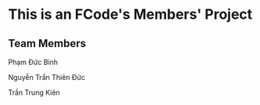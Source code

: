 # This is an FCode's Members' Project

## Team Members

Phạm Đức Bình

Nguyễn Trần Thiên Đức

Trần Trung Kiên
